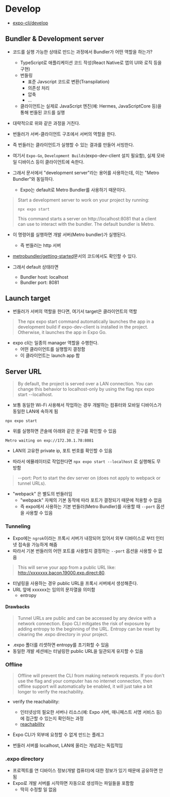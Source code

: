 # Develop

- [expo-cli/develop](https://docs.expo.dev/more/expo-cli/#develop)

## Bundler & Development server

- 코드를 실행 가능한 상태로 만드는 과정에서 Bundler가 어떤 역할을 하는가?
    - TypeScript로 애플리케이션 코드 작성(React Native로 앱의 UI와 로직 등을 구현)
    - 번들링
        - 표준 Javscript 코드로 변환(Transpilation)
        - 의존성 처리
        - 압축
        - ...
    - 클라이언트는 실제로 JavaScript 엔진(예: Hermes, JavaScriptCore 등)을 통해 번들된 코드를 실행
- 대략적으로 위와 같은 과정을 거친다.

- 번들러가 서버-클라이언트 구조에서 서버의 역할을 한다.
- 즉 번들러는 클라이언트가 실행할 수 있는 결과를 만들어 서빙한다.
- 여기서 `Expo-Go`, `Development Builds`(expo-dev-client 설치 필요함), 실제 모바일 디바이스 등이 클라이언트에 속한다.

- 그래서 문서에서 "development server"라는 용어를 사용하는데, 이는 "Metro Bundler"와 동일하다.
    - Expo는 default로 Metro Bundler를 사용하기 때문이다.

> Start a development server to work on your project by running:
> ```shell
> npx expo start 
> ```
> This command starts a server on http://localhost:8081 that a client can use to interact with the bundler. The default bundler is Metro.

- 이 명령어를 실행하면 개발 서버(Metro bundler)가 실행된다.
    - 즉 번들러는 http 서버
- [metrobundler/getting-started](https://metrobundler.dev/docs/getting-started)문서의 코드에서도 확인할 수 있다.

- 그래서 default 상태라면
    - Bundler host: localhost
    - Bundler port: 8081

## Launch target

- 번들러가 서버의 역할을 한다면, 여기서 target은 클라이언트의 역할

> The npx expo start command automatically launches the app in a development build if expo-dev-client is installed in the project. Otherwise, it launches the app in Expo Go.

- expo cli는 일종의 manager 역할을 수행한다.
    - 어떤 클라이언트를 실행할지 결정함
    - 이 클라이언트는 launch app 함

## Server URL

> By default, the project is served over a LAN connection. You can change this behavior to localhost-only by using the flag npx expo start --localhost.

- 보통 동일한 Wi-Fi 사용해서 작업하는 경우 개발하는 컴퓨터와 모바일 디바이스가 동일한 LAN에 속하게 됨

```shell
npx expo start
```

- 위를 실행하면 콘솔에 아래와 같은 문구를 확인할 수 있음

```text
Metro waiting on exp://172.30.1.78:8081
```

- LAN의 고유한 private ip, 포트 번호를 확인할 수 있음

- 따라서 에뮬레이터로 작업한다면 `npx expo start --localhost` 로 실행해도 무방함

> --port: Port to start the dev server on (does not apply to webpack or tunnel URLs).

- "webpack" 은 별도의 번들러임
    - "webpack" 자체의 기본 동작에 따라 포트가 결정되기 때문에 적용할 수 없음
    - 즉 expo에서 사용하는 기본 번들러(Metro Bundler)를 사용할 때 `--port` 옵션을 사용할 수 있음

### Tunneling

- Expo에는 `ngrok`이라는 프록시 서버가 내장되어 있어서 외부 디바이스로 부터 인터넷 접속을 가능하게 해줌
- 따라서 기본 번들러의 어떤 포트를 사용할지 결정하는 `--port` 옵션을 사용할 수 없음

> This will serve your app from a public URL like: http://xxxxxxx.bacon.19000.exp.direct:80.

- 터널링을 사용하는 경우 public URL을 프록시 서버에서 생성해준다.
- URL 앞에 xxxxxx는 임의의 문자열을 의미함
    - entropy

#### Drawbacks

> Tunnel URLs are public and can be accessed by any device with a network connection. Expo CLI mitigates the risk of exposure by adding entropy to the beginning of the URL. Entropy can be reset by clearing the .expo directory in your project.

- .expo 폴더를 리셋하면 entropy를 초기화할 수 있음
- 동일한 개발 세션에는 터널링한 public URL을 일관되게 유지할 수 있음

### Offline

> Offline will prevent the CLI from making network requests. If you don't use the flag and your computer has no internet connection, then offline support will automatically be enabled, it will just take a bit longer to verify the reachability.

- verify the reachability:
    - 인터넷상의 필요한 서버나 리소스(예: Expo 서버, 매니페스트 서명 서비스 등)에 접근할 수 있는지 확인하는 과정
    - [reachability](https://community.cisco.com/t5/network-management/what-is-reachability/td-p/698204)

- Expo CLI가 외부에 요청할 수 없게 만드는 플레그

- 번들러 서버를 localhost, LAN에 올리는 개념과는 독립적임

### .expo directory

- 프로젝트를 연 디바이스 정보(개발 컴퓨터)에 대한 정보가 있기 때문에 공유하면 안 됨
- Expo로 개발 서버를 시작하면 자동으로 생성하는 파일들을 포함함
  - 딱히 수정할 일 없음
